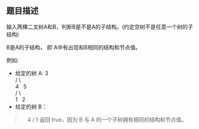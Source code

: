 ## 题目描述
输入两棵二叉树A和B，判断B是不是A的子结构。(约定空树不是任意一个树的子结构)

B是A的子结构， 即 A中有出现和B相同的结构和节点值。

例如:
* 给定的树 A:
     3  
    / \  
   4   5  
  / \  
 1   2  
* 给定的树 B：

>    4
    /
   1
返回 true，因为 B 与 A 的一个子树拥有相同的结构和节点值。

